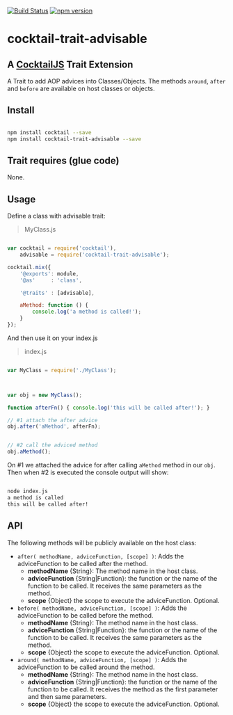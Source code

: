 [![Build Status](https://travis-ci.org/CocktailJS/cocktail-trait-advisable.svg?branch=master)](https://travis-ci.org/CocktailJS/cocktail-trait-advisable)
[![npm version](https://badge.fury.io/js/cocktail-trait-advisable.svg)](http://badge.fury.io/js/cocktail-trait-advisable)

# cocktail-trait-advisable

## A [CocktailJS](http://cocktailjs.github.io) Trait Extension

A Trait to add AOP advices into Classes/Objects.
The methods `around`, `after` and `before` are available on host classes or objects.

## Install

```bash

npm install cocktail --save
npm install cocktail-trait-advisable --save

```

## Trait requires (glue code)

None.

## Usage

Define a class with advisable trait:

>MyClass.js

```javascript

var cocktail = require('cocktail'),
    advisable = require('cocktail-trait-advisable');

cocktail.mix({
    '@exports': module,
    '@as'     : 'class',

    '@traits' : [advisable],

    aMethod: function () {
        console.log('a method is called!');
    }
});


```

And then use it on your index.js

>index.js

```javascript

var MyClass = require('./MyClass');



var obj = new MyClass();

function afterFn() { console.log('this will be called after!'); }

// #1 attach the after advice
obj.after('aMethod', afterFn);


// #2 call the adviced method
obj.aMethod(); 

```

On \#1 we attached the advice for after calling `aMethod` method in our `obj`. Then when \#2 is executed the console output will show:

```bash

node index.js
a method is called
this will be called after!

```

## API

The following methods will be publicly available on the host class:

- `after( methodName, adviceFunction, [scope] )`: Adds the adviceFunction to be called after the method.
    - **methodName** {String}: The method name in the host class.
    - **adviceFunction** {String|Function}: the function or the name of the function to be called. It receives the same parameters as the method.
    - **scope** {Object} the scope to execute the adviceFunction. Optional.
- `before( methodName, adviceFunction, [scope] )`: Adds the adviceFunction to be called before the method.
    - **methodName** {String}: The method name in the host class.
    - **adviceFunction** {String|Function}: the function or the name of the function to be called. It receives the same parameters as the method.
    - **scope** {Object} the scope to execute the adviceFunction. Optional.
- `around( methodName, adviceFunction, [scope] )`: Adds the adviceFunction to be called around the method.
    - **methodName** {String}: The method name in the host class.
    - **adviceFunction** {String|Function}: the function or the name of the function to be called. It receives the method as the first parameter and then same parameters.
    - **scope** {Object} the scope to execute the adviceFunction. Optional.
    
